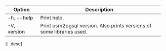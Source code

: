 | Option          | Description |
| --------------- | ----------- |
| -h, \--help     | Print help. |
| -V, \--version  | Print osm2pgsql version. Also prints versions of some libraries used. |
{: .desc}
